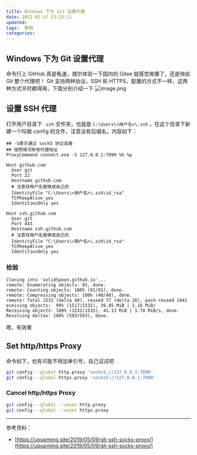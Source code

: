 ```yaml
---
title: Windows 下为 Git 设置代理
date: 2021-02-17 13:23:11
updated:
tags:  教程
categories:
---
```


## Windows 下为 Git 设置代理

命令行上 GitHub 真是龟速，偶尔体验一下国内的 Gitee 就感觉爽爆了，还是快给 Git 整个代理吧！
Git 支持两种协议，SSH 和 HTTPS，配置的方式不一样，这两种方式平时都得用，下面分别介绍一下
![image.png](https://ced-md-picture.oss-cn-beijing.aliyuncs.com/img/20210217132147.png)

## 设置 SSH 代理

打开用户目录下 `.ssh` 文件夹，也就是 `C:\Users\<用户名>\.ssh`  ，在这个目录下新建一个叫做 config 的文件，注意没有后缀名，内容如下：

```
## -S表示通过 sock5 协议连接
## 按照情况修改代理地址
ProxyCommand connect.exe -S 127.0.0.1:7890 %h %p

Host github.com
  User git
  Port 22
  Hostname github.com
  # 注意将用户名替换成自己的
  IdentityFile "C:\Users\<用户名>\.ssh\id_rsa"
  TCPKeepAlive yes
  IdentitiesOnly yes

Host ssh.github.com
  User git
  Port 443
  Hostname ssh.github.com
  # 注意将用户名替换成自己的
  IdentityFile "C:\Users\<用户名>\.ssh\id_rsa"
  TCPKeepAlive yes
  IdentitiesOnly yes
```

### 检验

```
Cloning into 'solidSpoon.github.io'...
remote: Enumerating objects: 91, done.
remote: Counting objects: 100% (91/91), done.
remote: Compressing objects: 100% (40/40), done.
remote: Total 1532 (delta 40), reused 77 (delta 26), pack-reused 1441 eceiving objects:  99% (1517/1532), 39.85 MiB | 2.16 MiB/
Receiving objects: 100% (1532/1532), 41.13 MiB | 1.78 MiB/s, done.
Resolving deltas: 100% (593/593), done.
```

嗯，有效果

## Set http/https Proxy

命令如下，也有可能不用加单引号，自己试试吧

```bash
git config --global http.proxy 'socks5://127.0.0.1:7890'
git config --global https.proxy 'socks5://127.0.0.1:7890'
```

### Cancel http/https Proxy

```bash
git config --global --unset http.proxy
git config --global --unset https.proxy
```

---

参考资料：

- [https://upupming.site/2019/05/09/git-ssh-socks-proxy/](https://upupming.site/2019/05/09/git-ssh-socks-proxy/)